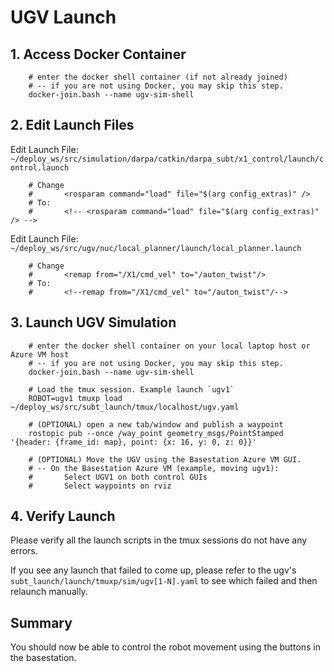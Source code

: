 # UGV Launch

## 1. Access Docker Container

        # enter the docker shell container (if not already joined)
        # -- if you are not using Docker, you may skip this step.
        docker-join.bash --name ugv-sim-shell

## 2. Edit Launch Files

Edit Launch File: `~/deploy_ws/src/simulation/darpa/catkin/darpa_subt/x1_control/launch/control.launch`

        # Change
        #       <rosparam command="load" file="$(arg config_extras)" />
        # To:
        #       <!-- <rosparam command="load" file="$(arg config_extras)" /> -->


Edit Launch File: `~/deploy_ws/src/ugv/nuc/local_planner/launch/local_planner.launch`

        # Change
        #       <remap from="/X1/cmd_vel" to="/auton_twist"/>
        # To:
        #       <!--remap from="/X1/cmd_vel" to="/auton_twist"/-->

## 3. Launch UGV Simulation

        # enter the docker shell container on your local laptop host or Azure VM host
        # -- if you are not using Docker, you may skip this step.
        docker-join.bash --name ugv-sim-shell

        # Load the tmux session. Example launch `ugv1`
        ROBOT=ugv1 tmuxp load ~/deploy_ws/src/subt_launch/tmux/localhost/ugv.yaml

        # (OPTIONAL) open a new tab/window and publish a waypoint
        rostopic pub --once /way_point geometry_msgs/PointStamped '{header: {frame_id: map}, point: {x: 16, y: 0, z: 0}}'

        # (OPTIONAL) Move the UGV using the Basestation Azure VM GUI.
        # -- On the Basestation Azure VM (example, moving ugv1):
        #       Select UGV1 on both control GUIs
        #       Select waypoints on rviz

## 4. Verify Launch

Please verify all the launch scripts in the tmux sessions do not have any errors.

If you see any launch that failed to come up, please refer to the ugv's `subt_launch/launch/tmuxp/sim/ugv[1-N].yaml` to see which failed and then relaunch manually.

## Summary

You should now be able to control the robot movement using the buttons in the basestation.
